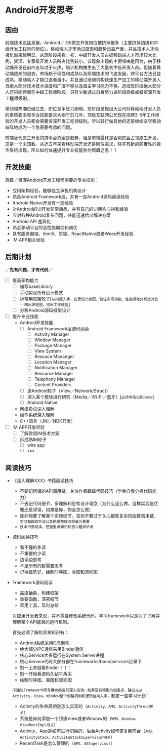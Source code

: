 # Android开发思考

## 因由 

前端技术迅猛发展，Android／iOS原生开发岗位被挤掉很多（主要挤掉初级和中级开发工程师的岗位）。移动端人才市场过度饱和趋势日益严重，并且技术人才两极化越来越明显。从现阶段来看。初、中级开发人员占据移动端人才市场较大比例，资深、专家级开发人员所占比例较小。该现象出现的主要缘由是因为，由于移动端开发在前四五年过于火热，培训机构摧生出了大量初中级开发人员。但随着移动端热潮的退去，市场趋于理性和成熟以及前端技术的飞速发展，跨平台方法日益成熟，移动端人才缺口逐渐虽小。并且通过培训机构快速生产加工的移动端开发人员绝大部分技术技术深度和广度不够以及自主学习能力不够，造成现阶段绝大部分人还只能停留在中级工程师阶段，只有少数通过自身努力进阶段高级或者资深开发工程师级别。
	
移动端热潮已经过去，职位竞争压力剧增。现阶段呈现出大公司对移动端开发人员的素质要求和专业技能要求大别于前几年。顶级互联网公司现在招聘3-5年工作经验的开发人员都会需要资深开发工程师级别。所以转行做其他的还是继续坚守移动端阵地成为一个急需要考虑的问题。

前端替代原生开发的跨平台方案是趋势，但是前端最终是否彻底会占领原生开发，这是一个未知数。从近五年来看移动端开发还是刚性需求，除非有新的颠覆性的操作系统出现。所以如何快速提升专业技能称为燃眉之急！！

## 开发技能

高级／资深Android开发工程师需要的专业技能：

+ 应用架构经验，能够独立承担机构设计
+ 熟悉Android Framework层，并有一定Android源码阅读经验
+ Android Native开发有一定经验
+ 对Android的UI开发非常熟悉，并有自己的UI架构心得和经验
+ 应对各种Android复杂问题，并能迅速给出解决方案
+ Android API 差异化
+ 熟悉移动平台的高性能编程和调优
+ 具有服务器端、html5、前端、ReactNative或者Weex开发经验
+ IM APP相关经验

## 后期计划

／**先有问题，才有代码**／

+ [ ] 提高架构能力
	+ [ ] 编写baseLibrary
	+ [ ] 手动实现所有设计模式
	+ [ ] 拆常用框架轮子[`从问题入手、反思设计原因、验证实现功能、性能损耗分析及对比——画出流程图，得出工作模型`]
	+ [ ] 分析Android源码框架设计

+ [ ] 提升专业技能
	+ Android开发技能
		+ [ ] Android Framework层源码阅读
			+ [ ] Activity Manager
			+ [ ] Window Manager
			+ [ ] Package Manager
			+ [ ] View System
			+ [ ] Resouce Mananger
			+ [ ] Location Manager
			+ [ ] Notification Manager
			+ [ ] Resource Manager
			+ [ ] Telephony Manager
			+ [ ] Content Providers
			 
		+ [ ] 造Android轮子（View／Network/Struct）
		+ [ ] 深入某个模块进行研究（Media／Wi-Fi／蓝牙）[`必须写笔记和Demo`]
		+ [ ] Android Native 
	+ 网络协议深入理解
	+ 操作系统深入理解
	+ C++语言（JNI／NDK开发）
+ [ ] IM APP开发经验
	+ [ ] 了解常用IM技术方案
	+ [ ] 拆成熟IM轮子
		+ [ ] wire app
		+ [ ] xxx   

## 阅读技巧
+ 《深入理解XXX》书籍阅读技巧
	+ 不要记所谓的API调用链，关注作者跟踪代码技巧（学会自我分析代码能力）
	+ 不去记代码细节，多理解和思考设计理念（为什么这么做，这样实现是优雅还是谬误，如果是你，你会怎么做） 
	+ 除非你要了解某个实现细节，否则不要过于关心那些复杂的函数调用链，`学习和跟踪方法以及把握整理流程最为重要`
	+ `技术书要跳读，把握重点知识和感兴趣知识点`
+ 源码阅读技巧
	+ 看不懂的多读
	+ 不重要的少读
	+ 边读边思考
	+ 不是所有的都需要思考
	+ 记得做笔记，绘制时序图、类图和流程图  
+ Framework源码阅读
	+ 高度抽象，构建框架
	+ 重要函数，深究细节
	+ 善用工具，及时总结

	对应用开发者来说，并不需要修改系统代码，学习framework只是为了了解并理解某个API底层的运行机制。

	首先必须了解的背景知识有：

	+ Android系统采用C/S架构
	+ 绝大部分IPC通信采用Binder通信
	+ 核心Service大多运行在System Server进程
	+ 核心Service代码大部分都在frameworks/base/services目录下
	+ 别一上来就看Binder！！！
	+ 别一开始看源码久钻牛角尖
	+ 绘制时序图、类图和流程图

	`不建议Framework所有模块都进行深入阅读。如果没有特别的侧重点，建议先从Activity，View，Window整个创建机制和逻辑结构入手。`制定一些学习计划：
	+ Activity的生命周期是怎么实现的（`Activity、AMS、ActivityThread相关`）
	+ 系统是如何添加一个顶级View或者Window的（`WMS、Window、ViewRootImpl相关`）
	+ Activity、App是如何进行切换的，后台Activity如何恢复到前台（`AMS、ActivityStack、ActivituStackSupervisor相关`）
	+ RecentTask是怎么管理的（`AMS、ASSupervisor`）